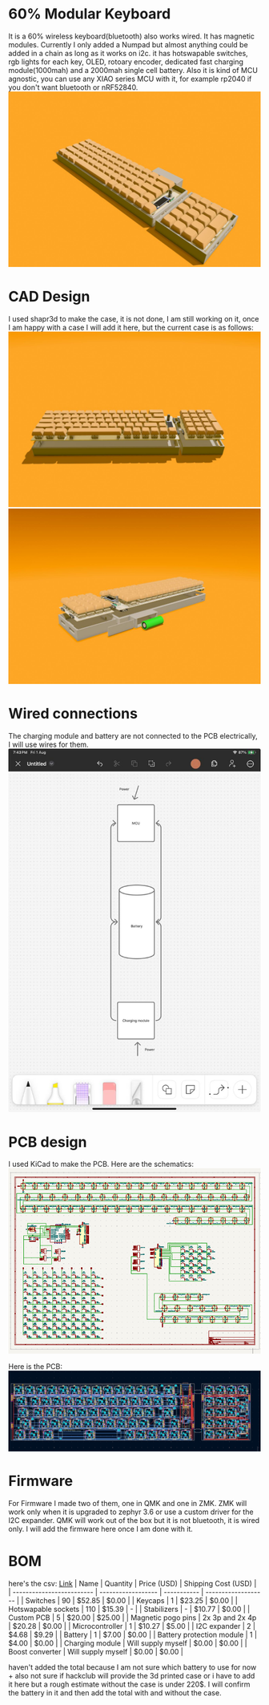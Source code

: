 # 60% Modular Keyboard

It is a 60% wireless keyboard(bluetooth) also works wired. It has magnetic modules. Currently I only added a Numpad but almost anything could be added in a chain as long as it works on i2c.
it has hotswapable switches, rgb lights for each key, OLED, rotoary encoder, dedicated fast charging module(1000mah) and a 2000mah single cell battery. Also it is kind of MCU agnostic, you can use any XIAO series MCU with it, for example rp2040 if you don't want bluetooth or nRF52840.
![keyboard complete](Assets/keyboard%20assembled.jpeg)

# CAD Design

I used shapr3d to make the case, it is not done, I am still working on it, once I am happy with a case I will add it here, but the current case is as follows:
![keyboard disassembled](Assets/keyboard%20disassembeled%20two.jpeg)
![keyboard dissassembled](Assets/keyboard%20disassmbled.jpeg)

# Wired connections

The charging module and battery are not connected to the PCB electrically, I will use wires for them.
![wiring](Assets/wirting.jpeg)

# PCB design

I used KiCad to make the PCB. Here are the schematics:
![schematics](Assets/schematics.png)

Here is the PCB:
![PCB](Assets/latest%20PCB.png)

# Firmware

For Firmware I made two of them, one in QMK and one in ZMK. ZMK will work only when it is upgraded to zephyr 3.6 or use a custom driver for the I2C expander. QMK will work out of the box but it is not bluetooth, it is wired only. I will add the firmware here once I am done with it.

# BOM
here's the csv: [Link](https://docs.google.com/spreadsheets/d/1DyREVeE_MUjtT9r5M6x5S8JvudkvJUOvS-f6R7vg9m8/edit?usp=sharing)
| Name                      | Quantity           | Price (USD) | Shipping Cost (USD) |
| ------------------------- | ------------------ | ----------- | ------------------- |
| Switches                  | 90                 | $52.85      | $0.00               |
| Keycaps                   | 1                  | $23.25      | $0.00               |
| Hotswapable sockets       | 110                | $15.39      | -                   |
| Stabilizers               | -                  | $10.77      | $0.00               |
| Custom PCB                | 5                  | $20.00      | $25.00              |
| Magnetic pogo pins        | 2x 3p and 2x 4p    | $20.28      | $0.00               |
| Microcontroller           | 1                  | $10.27      | $5.00               |
| I2C expander              | 2                  | $4.68       | $9.29               |
| Battery                   | 1                  | $7.00       | $0.00               |
| Battery protection module | 1                  | $4.00       | $0.00               |
| Charging module           | Will supply myself | $0.00       | $0.00               |
| Boost converter           | Will supply myself | $0.00       | $0.00               |

haven't added the total because I am not sure which battery to use for now + also not sure if hackclub will provide the 3d printed case or i have to add it here but a rough estimate without the case is under 220$. I will confirm the battery in it and then add the total with and without the case.
